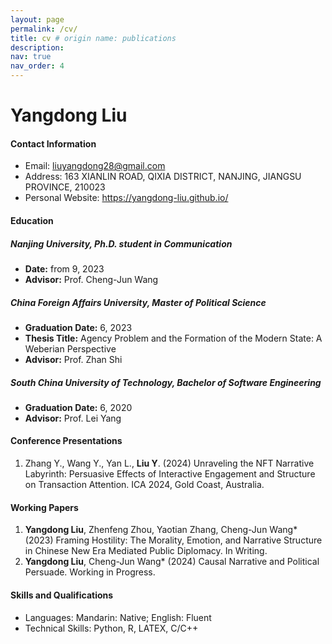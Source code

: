 ```yaml
---
layout: page
permalink: /cv/
title: cv # origin name: publications
description:
nav: true
nav_order: 4
---
```


# **Yangdong** Liu

#### Contact Information

- Email: liuyangdong28@gmail.com
- Address: 163 XIANLIN ROAD, QIXIA DISTRICT, NANJING, JIANGSU PROVINCE, 210023
- Personal Website: https://yangdong-liu.github.io/

#### Education
##### Nanjing University, Ph.D. student in Communication
- **Date:** from 9, 2023
- **Advisor:** Prof. Cheng-Jun Wang

##### China Foreign Affairs University, Master of Political Science
- **Graduation Date:** 6, 2023
- **Thesis Title:** Agency Problem and the Formation of the Modern State: A Weberian Perspective
- **Advisor:** Prof. Zhan Shi

##### South China University of Technology, Bachelor of Software Engineering
- **Graduation Date:** 6, 2020
- **Advisor:** Prof. Lei Yang

#### Conference Presentations
1. Zhang Y., Wang Y., Yan L., **Liu Y**. (2024) Unraveling the NFT Narrative Labyrinth: Persuasive Effects of Interactive Engagement and Structure on Transaction Attention. ICA 2024, Gold Coast, Australia.

#### Working Papers
1. **Yangdong Liu**, Zhenfeng Zhou, Yaotian Zhang, Cheng-Jun Wang* (2023) Framing Hostility: The Morality, Emotion, and Narrative Structure in Chinese New Era Mediated Public Diplomacy. In Writing.
2. **Yangdong Liu**, Cheng-Jun Wang* (2024) Causal Narrative and Political Persuade. Working in Progress.

#### Skills and Qualifications
- Languages: Mandarin: Native; English: Fluent
- Technical Skills: Python, R, LATEX, C/C++

